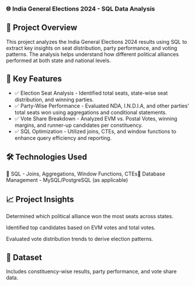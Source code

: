 ### 🌐 India General Elections 2024 - SQL Data Analysis

## 🚀 Project Overview

This project analyzes the India General Elections 2024 results using SQL to extract key insights on seat distribution, party performance, and voting patterns. The analysis helps understand how different political alliances performed at both state and national levels.

## 📌 Key Features

* ✅ Election Seat Analysis - Identified total seats, state-wise seat distribution, and winning parties.
* ✅ Party-Wise Performance - Evaluated NDA, I.N.D.I.A, and other parties’ total seats won using aggregations and conditional statements.
* ✅ Vote Share Breakdown - Analyzed EVM vs. Postal Votes, winning margins, and runner-up candidates per constituency.
* ✅ SQL Optimization - Utilized joins, CTEs, and window functions to enhance query efficiency and reporting.

## 🛠 Technologies Used

🔹 SQL - Joins, Aggregations, Window Functions, CTEs🔹 Database Management - MySQL/PostgreSQL (as applicable)
## 📈 Project Insights

Determined which political alliance won the most seats across states.

Identified top candidates based on EVM votes and total votes.

Evaluated vote distribution trends to derive election patterns.

## 📂 Dataset

Includes constituency-wise results, party performance, and vote share data.
